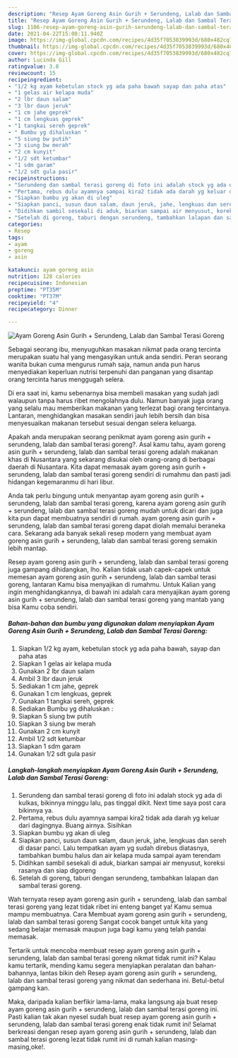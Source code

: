 ```yaml
---
description: "Resep Ayam Goreng Asin Gurih + Serundeng, Lalab dan Sambal Terasi Goreng yang enak Untuk Jualan"
title: "Resep Ayam Goreng Asin Gurih + Serundeng, Lalab dan Sambal Terasi Goreng yang enak Untuk Jualan"
slug: 1106-resep-ayam-goreng-asin-gurih-serundeng-lalab-dan-sambal-terasi-goreng-yang-enak-untuk-jualan
date: 2021-04-22T15:08:11.940Z
image: https://img-global.cpcdn.com/recipes/4d35f7053839993d/680x482cq70/ayam-goreng-asin-gurih-serundeng-lalab-dan-sambal-terasi-goreng-foto-resep-utama.jpg
thumbnail: https://img-global.cpcdn.com/recipes/4d35f7053839993d/680x482cq70/ayam-goreng-asin-gurih-serundeng-lalab-dan-sambal-terasi-goreng-foto-resep-utama.jpg
cover: https://img-global.cpcdn.com/recipes/4d35f7053839993d/680x482cq70/ayam-goreng-asin-gurih-serundeng-lalab-dan-sambal-terasi-goreng-foto-resep-utama.jpg
author: Lucinda Gill
ratingvalue: 3.8
reviewcount: 15
recipeingredient:
- "1/2 kg ayam kebetulan stock yg ada paha bawah sayap dan paha atas"
- "1 gelas air kelapa muda"
- "2 lbr daun salam"
- "3 lbr daun jeruk"
- "1 cm jahe geprek"
- "1 cm lengkuas geprek"
- "1 tangkai sereh geprek"
- " Bumbu yg dihaluskan "
- "5 siung bw putih"
- "3 siung bw merah"
- "2 cm kunyit"
- "1/2 sdt ketumbar"
- "1 sdm garam"
- "1/2 sdt gula pasir"
recipeinstructions:
- "Serundeng dan sambal terasi goreng di foto ini adalah stock yg ada di kulkas, bikinnya minggu lalu, pas tinggal dikit. Next time saya post cara bikinnya ya."
- "Pertama, rebus dulu ayamnya sampai kira2 tidak ada darah yg keluar dari dagingnya. Buang airnya. Sisihkan"
- "Siapkan bumbu yg akan di uleg"
- "Siapkan panci, susun daun salam, daun jeruk, jahe, lengkuas dan sereh di dasar panci. Lalu tempatkan ayam yg sudah direbus diatasnya, tambahkan bumbu halus dan air kelapa muda sampai ayam terendam"
- "Didihkan sambil sesekali di aduk, biarkan sampai air menyusut, koreksi rasanya dan siap digoreng"
- "Setelah di goreng, taburi dengan serundeng, tambahkan lalapan dan sambal terasi goreng."
categories:
- Resep
tags:
- ayam
- goreng
- asin

katakunci: ayam goreng asin 
nutrition: 128 calories
recipecuisine: Indonesian
preptime: "PT35M"
cooktime: "PT37M"
recipeyield: "4"
recipecategory: Dinner

---
```



![Ayam Goreng Asin Gurih + Serundeng, Lalab dan Sambal Terasi Goreng](https://img-global.cpcdn.com/recipes/4d35f7053839993d/680x482cq70/ayam-goreng-asin-gurih-serundeng-lalab-dan-sambal-terasi-goreng-foto-resep-utama.jpg)

Sebagai seorang ibu, menyuguhkan masakan nikmat pada orang tercinta merupakan suatu hal yang mengasyikan untuk anda sendiri. Peran seorang  wanita bukan cuma mengurus rumah saja, namun anda pun harus menyediakan keperluan nutrisi terpenuhi dan panganan yang disantap orang tercinta harus menggugah selera.

Di era  saat ini, kamu sebenarnya bisa membeli masakan yang sudah jadi walaupun tanpa harus ribet mengolahnya dulu. Namun banyak juga orang yang selalu mau memberikan makanan yang terlezat bagi orang tercintanya. Lantaran, menghidangkan masakan sendiri jauh lebih bersih dan bisa menyesuaikan makanan tersebut sesuai dengan selera keluarga. 



Apakah anda merupakan seorang penikmat ayam goreng asin gurih + serundeng, lalab dan sambal terasi goreng?. Asal kamu tahu, ayam goreng asin gurih + serundeng, lalab dan sambal terasi goreng adalah makanan khas di Nusantara yang sekarang disukai oleh orang-orang di berbagai daerah di Nusantara. Kita dapat memasak ayam goreng asin gurih + serundeng, lalab dan sambal terasi goreng sendiri di rumahmu dan pasti jadi hidangan kegemaranmu di hari libur.

Anda tak perlu bingung untuk menyantap ayam goreng asin gurih + serundeng, lalab dan sambal terasi goreng, karena ayam goreng asin gurih + serundeng, lalab dan sambal terasi goreng mudah untuk dicari dan juga kita pun dapat membuatnya sendiri di rumah. ayam goreng asin gurih + serundeng, lalab dan sambal terasi goreng dapat diolah memalui beraneka cara. Sekarang ada banyak sekali resep modern yang membuat ayam goreng asin gurih + serundeng, lalab dan sambal terasi goreng semakin lebih mantap.

Resep ayam goreng asin gurih + serundeng, lalab dan sambal terasi goreng juga gampang dihidangkan, lho. Kalian tidak usah capek-capek untuk memesan ayam goreng asin gurih + serundeng, lalab dan sambal terasi goreng, lantaran Kamu bisa menyajikan di rumahmu. Untuk Kalian yang ingin menghidangkannya, di bawah ini adalah cara menyajikan ayam goreng asin gurih + serundeng, lalab dan sambal terasi goreng yang mantab yang bisa Kamu coba sendiri.

<!--inarticleads1-->

##### Bahan-bahan dan bumbu yang digunakan dalam menyiapkan Ayam Goreng Asin Gurih + Serundeng, Lalab dan Sambal Terasi Goreng:

1. Siapkan 1/2 kg ayam, kebetulan stock yg ada paha bawah, sayap dan paha atas
1. Siapkan 1 gelas air kelapa muda
1. Gunakan 2 lbr daun salam
1. Ambil 3 lbr daun jeruk
1. Sediakan 1 cm jahe, geprek
1. Gunakan 1 cm lengkuas, geprek
1. Gunakan 1 tangkai sereh, geprek
1. Sediakan  Bumbu yg dihaluskan :
1. Siapkan 5 siung bw putih
1. Siapkan 3 siung bw merah
1. Gunakan 2 cm kunyit
1. Ambil 1/2 sdt ketumbar
1. Siapkan 1 sdm garam
1. Gunakan 1/2 sdt gula pasir




<!--inarticleads2-->

##### Langkah-langkah menyiapkan Ayam Goreng Asin Gurih + Serundeng, Lalab dan Sambal Terasi Goreng:

1. Serundeng dan sambal terasi goreng di foto ini adalah stock yg ada di kulkas, bikinnya minggu lalu, pas tinggal dikit. Next time saya post cara bikinnya ya.
1. Pertama, rebus dulu ayamnya sampai kira2 tidak ada darah yg keluar dari dagingnya. Buang airnya. Sisihkan
1. Siapkan bumbu yg akan di uleg
1. Siapkan panci, susun daun salam, daun jeruk, jahe, lengkuas dan sereh di dasar panci. Lalu tempatkan ayam yg sudah direbus diatasnya, tambahkan bumbu halus dan air kelapa muda sampai ayam terendam
1. Didihkan sambil sesekali di aduk, biarkan sampai air menyusut, koreksi rasanya dan siap digoreng
1. Setelah di goreng, taburi dengan serundeng, tambahkan lalapan dan sambal terasi goreng.




Wah ternyata resep ayam goreng asin gurih + serundeng, lalab dan sambal terasi goreng yang lezat tidak ribet ini enteng banget ya! Kamu semua mampu membuatnya. Cara Membuat ayam goreng asin gurih + serundeng, lalab dan sambal terasi goreng Sangat cocok banget untuk kita yang sedang belajar memasak maupun juga bagi kamu yang telah pandai memasak.

Tertarik untuk mencoba membuat resep ayam goreng asin gurih + serundeng, lalab dan sambal terasi goreng nikmat tidak rumit ini? Kalau kamu tertarik, mending kamu segera menyiapkan peralatan dan bahan-bahannya, lantas bikin deh Resep ayam goreng asin gurih + serundeng, lalab dan sambal terasi goreng yang nikmat dan sederhana ini. Betul-betul gampang kan. 

Maka, daripada kalian berfikir lama-lama, maka langsung aja buat resep ayam goreng asin gurih + serundeng, lalab dan sambal terasi goreng ini. Pasti kalian tak akan nyesel sudah buat resep ayam goreng asin gurih + serundeng, lalab dan sambal terasi goreng enak tidak rumit ini! Selamat berkreasi dengan resep ayam goreng asin gurih + serundeng, lalab dan sambal terasi goreng lezat tidak rumit ini di rumah kalian masing-masing,oke!.

